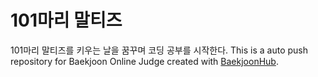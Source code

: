 # 101마리 말티즈
101마리 말티즈를 키우는 날을 꿈꾸며 코딩 공부를 시작한다.
This is a auto push repository for Baekjoon Online Judge created with [BaekjoonHub](https://github.com/BaekjoonHub/BaekjoonHub).
